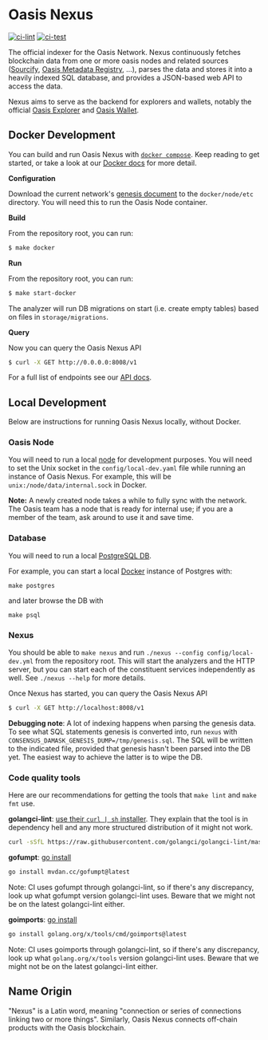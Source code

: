 # Oasis Nexus

[![ci-lint](https://github.com/oasisprotocol/nexus/actions/workflows/ci-lint.yaml/badge.svg)](https://github.com/oasisprotocol/nexus/actions/workflows/ci-lint.yaml)
[![ci-test](https://github.com/oasisprotocol/nexus/actions/workflows/ci-test.yaml/badge.svg)](https://github.com/oasisprotocol/nexus/actions/workflows/ci-test.yaml)

The official indexer for the Oasis Network. Nexus continuously fetches blockchain data from one or more oasis nodes and related sources ([Sourcify](sourcify.dev), [Oasis Metadata Registry](https://github.com/oasisprotocol/metadata-registry), ...), parses the data and stores it into a heavily indexed SQL database, and provides a JSON-based web API to access the data.

Nexus aims to serve as the backend for explorers and wallets, notably the official [Oasis Explorer](https://github.com/oasisprotocol/explorer/) and [Oasis Wallet](https://github.com/oasisprotocol/oasis-wallet-web).

## Docker Development

You can build and run Oasis Nexus with [`docker compose`](https://docs.docker.com/compose/).
Keep reading to get started, or take a look at our [Docker docs](docker/README.md) for more detail.

**Configuration**

Download the current network's [genesis document](https://docs.oasis.dev/oasis-core/consensus/genesis)
to the `docker/node/etc` directory. You will need this to run the Oasis Node container.

**Build**

From the repository root, you can run:
```sh
$ make docker
```

**Run**

From the repository root, you can run:
```sh
$ make start-docker
```

The analyzer will run DB migrations on start (i.e. create empty tables) based on files in `storage/migrations`.

**Query**

Now you can query the Oasis Nexus API
```sh
$ curl -X GET http://0.0.0.0:8008/v1
```

For a full list of endpoints see our [API docs](https://github.com/oasisprotocol/nexus/blob/main/api/README.md).

## Local Development

Below are instructions for running Oasis Nexus locally, without Docker.

### Oasis Node

You will need to run a local [node](https://docs.oasis.dev/general/run-a-node/set-up-your-node/run-non-validator) for development purposes.
You will need to set the Unix socket in the `config/local-dev.yaml` file while running an instance of Oasis Nexus.
For example, this will be `unix:/node/data/internal.sock` in Docker.

**Note:** A newly created node takes a while to fully sync with the network.
The Oasis team has a node that is ready for internal use;
if you are a member of the team, ask around to use it and save time.

### Database

You will need to run a local [PostgreSQL DB](https://www.postgresql.org/).

For example, you can start a local [Docker](https://hub.docker.com/_/postgres) instance of Postgres with:
```
make postgres
```
and later browse the DB with
```
make psql
```

### Nexus

You should be able to `make nexus` and run `./nexus --config config/local-dev.yml` from the repository root.
This will start the analyzers and the HTTP server, but you can start each of the constituent services independently as well.
See `./nexus --help` for more details.

Once Nexus has started, you can query the Oasis Nexus API
```sh
$ curl -X GET http://localhost:8008/v1
```

**Debugging note**: A lot of indexing happens when parsing the genesis data. To see what SQL statements genesis is converted
into, run `nexus` with `CONSENSUS_DAMASK_GENESIS_DUMP=/tmp/genesis.sql`. The SQL will be written to the indicated
file, provided that genesis hasn't been parsed into the DB yet. The easiest way to achieve the latter is to wipe the DB.

### Code quality tools

Here are our recommendations for getting the tools that `make lint` and `make fmt` use.

**golangci-lint**: [use their `curl | sh` installer](https://golangci-lint.run/usage/install/).
They explain that the tool is in dependency hell and any more structured distribution of it might not work.

```sh
curl -sSfL https://raw.githubusercontent.com/golangci/golangci-lint/master/install.sh | sh -s -- -b $(go env GOPATH)/bin v1.49.0
```

**gofumpt**: [go install](https://pkg.go.dev/mvdan.cc/gofumpt)

```sh
go install mvdan.cc/gofumpt@latest
```

Note: CI uses gofumpt through golangci-lint, so if there's any discrepancy, look up what gofumpt version golangci-lint uses.
Beware that we might not be on the latest golangci-lint either.

**goimports**: [go install](https://pkg.go.dev/golang.org/x/tools/cmd/goimports)

```sh
go install golang.org/x/tools/cmd/goimports@latest
```

Note: CI uses goimports through golangci-lint, so if there's any discrepancy, look up what `golang.org/x/tools` version golangci-lint uses.
Beware that we might not be on the latest golangci-lint either.

## Name Origin

"Nexus" is a Latin word, meaning "connection or series of connections linking two or more things". Similarly, Oasis Nexus connects
off-chain products with the Oasis blockchain.
